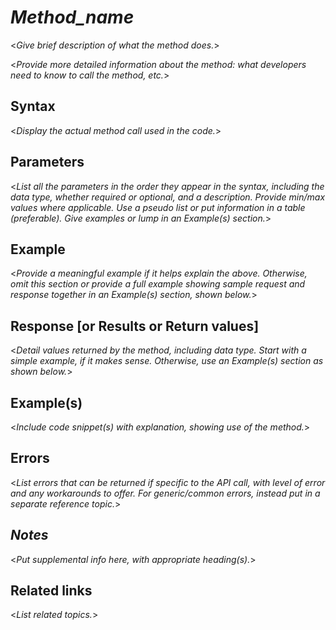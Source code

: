 # *Method_name*

  <_Give brief description of what the method does._>
  
  <_Provide more detailed information about the method: what developers need to know to call the method, etc._>
  
## Syntax

  <_Display the actual method call used in the code._>
  
## Parameters

   <_List all the parameters in the order they appear in the syntax, including the data type, whether required or optional, and a description. Provide min/max values where applicable. Use a pseudo list or put information in a table (preferable). Give examples or lump in an Example(s) section._> 
   
## Example

   <_Provide a meaningful example if it helps explain the above. Otherwise, omit this section or provide a full example showing sample request and response together in an Example(s) section, shown below._>

## Response [or Results or Return values]
  
  <_Detail values returned by the method, including data type. Start with a simple example, if it makes sense. Otherwise, use an Example(s) section as shown below._>
  
## Example(s)
  
  <_Include code snippet(s) with explanation, showing use of the method._> 
 
## Errors

  <_List errors that can be returned if specific to the API call, with level of error and any workarounds to offer. For generic/common errors, instead put in a separate reference topic._>
  
## *Notes*

  <_Put supplemental info here, with appropriate heading(s)._> 
  
## Related links

  <_List related topics._> 